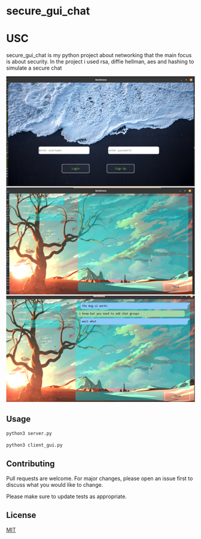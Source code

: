 # secure_gui_chat


# USC

secure_gui_chat is my python project about networking that the main focus is about security.
In the project i used rsa, diffie hellman, aes and hashing to simulate a secure chat

![login screen](login_screen_example.png?raw=true "login screen")
![chat screen](chat_screen_example.png?raw=true "chat screen")
![chat example](chat_example.png?raw=true "chat example")
## Usage

```bash
python3 server.py
```

```bash
python3 client_gui.py
```

## Contributing
Pull requests are welcome. For major changes, please open an issue first to discuss what you would like to change.

Please make sure to update tests as appropriate.

## License
[MIT](https://choosealicense.com/licenses/mit/)
